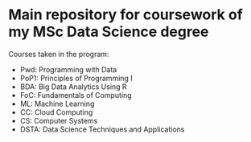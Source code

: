 # Main repository for coursework of my MSc Data Science degree

Courses taken in the program:

- Pwd: Programming with Data
- PoP1: Principles of Programming I
- BDA: Big Data Analytics Using R
- FoC: Fundamentals of Computing
- ML: Machine Learning
- CC: Cloud Computing
- CS: Computer Systems
- DSTA: Data Science Techniques and Applications